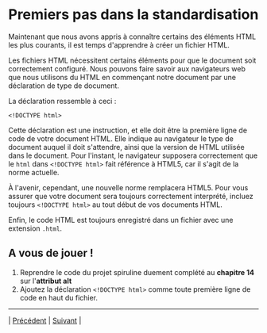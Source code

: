 # Premiers pas dans la standardisation

Maintenant que nous avons appris à connaître certains des éléments HTML les plus courants, il est temps d'apprendre à créer un fichier HTML.

Les fichiers HTML nécessitent certains éléments pour que le document soit correctement configuré. Nous pouvons faire savoir aux navigateurs web que nous utilisons du HTML en commençant notre document par une déclaration de type de document.

La déclaration ressemble à ceci :

`<!DOCTYPE html>`

Cette déclaration est une instruction, et elle doit être la première ligne de code de votre document HTML. Elle indique au navigateur le type de document auquel il doit s'attendre, ainsi que la version de HTML utilisée dans le document. Pour l'instant, le navigateur supposera correctement que le `html` dans `<!DOCTYPE html>` fait référence à HTML5, car il s'agit de la norme actuelle.

À l'avenir, cependant, une nouvelle norme remplacera HTML5. Pour vous assurer que votre document sera toujours correctement interprété, incluez toujours `<!DOCTYPE html>` au tout début de vos documents HTML.

Enfin, le code HTML est toujours enregistré dans un fichier avec une extension `.html`.

## A vous de jouer !

1. Reprendre le code du projet spiruline duement complété au **chapitre 14** sur l'**attribut alt**
2. Ajoutez la déclaration `<!DOCTYPE html>` comme toute première ligne de code en haut du fichier.

___

| [Précédent](../1-html-structure/15-video.md)       | [Suivant](./2-balise-html.md)       |

